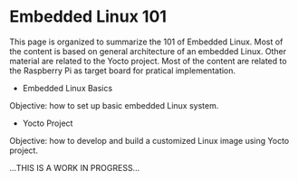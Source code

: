 # Embedded Linux 101

This page is organized to summarize the 101 of Embedded Linux. Most of the content is based on general architecture of an embedded Linux. Other material are related to the Yocto project. Most of the content are related to the Raspberry Pi as target board for pratical implementation. 


- Embedded Linux Basics 

Objective: how to set up basic embedded Linux system. 

- Yocto Project 

Objective: how to develop and build a customized Linux image using Yocto project. 


...THIS IS A WORK IN PROGRESS...

